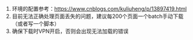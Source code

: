 1. 环境的配置参考：https://www.cnblogs.com/kuliuheng/p/13897419.html
2. 目前无法正确处理页面丢失的问题，建议每200个页面一个batch手动下载（或者写一个脚本）
3. 确保下载时VPN开启，否则会出现无法加载的错误